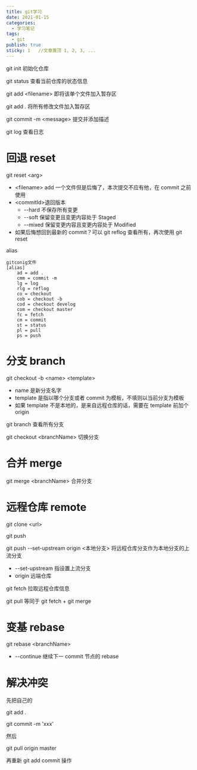 ```yaml
---
title: git学习
date: 2021-01-15
categories:
  - 学习笔记
tags:
  - git
publish: true
sticky: 1   //文章置顶 1, 2, 3, ...
---
```

<!-- more -->

git init 初始化仓库

git status 查看当前仓库的状态信息

git add \<filename> 即将该单个文件加入暂存区

git add . 将所有修改文件加入暂存区

git commit -m \<message> 提交并添加描述

git log 查看日志

# 回退 reset

git reset \<arg>

- \<filename> add 一个文件但是后悔了，本次提交不应有他，在 commit 之前使用
- \<commitId>退回版本
  - --hard 不保存所有变更
  - --soft 保留变更且变更内容处于 Staged
  - --mixed 保留变更内容且变更内容处于 Modified
- 如果后悔想回到最新的 commit？可以 git reflog 查看所有，再次使用 git reset

alias

```
gitconig文件
[alias]
	ad = add .
	cmm = commit -m
	lg = log
	rlg = reflog
	co = checkout
	cob = checkout -b
	cod = checkout develog
	com = checkout master
	fc = fetch
	cm = commit
	st = status
	pl = pull
	ps = push
```

# 分支 branch

git checkout -b \<name> \<template>

- name 是新分支名字
- template 是指以哪个分支或者 commit 为模板，不填则以当前分支为模板
- 如果 template 不是本地的，是来自远程仓库的话，需要在 template 前加个 origin

git branch 查看所有分支

git checkout \<branchName> 切换分支

# 合并 merge

git merge \<branchName> 合并分支

# 远程仓库 remote

git clone \<url>

git push

git push --set-upstream origin \<本地分支> 将远程仓库分支作为本地分支的上流分支

- --set-upstream 指设置上流分支
- origin 远端仓库

git fetch 拉取远程仓库信息

git pull 等同于 git fetch + git merge

# 变基 rebase

git rebase \<branchName>

- --continue 继续下一 commit 节点的 rebase

# 解决冲突

先把自己的

git add .

git commit -m 'xxx'

然后

git pull origin master

再重新 git add commit 操作
